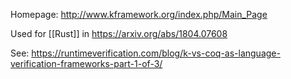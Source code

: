 Homepage: http://www.kframework.org/index.php/Main_Page

Used for [[Rust]] in https://arxiv.org/abs/1804.07608

See: https://runtimeverification.com/blog/k-vs-coq-as-language-verification-frameworks-part-1-of-3/